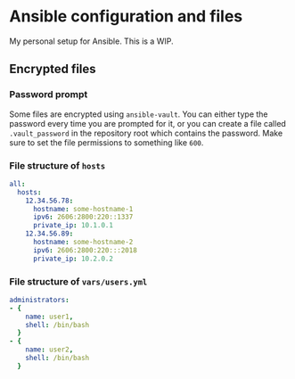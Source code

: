 # Ansible configuration and files

My personal setup for Ansible. This is a WIP.

## Encrypted files

### Password prompt
Some files are encrypted using `ansible-vault`. You can either type the password 
every time you are prompted for it, or you can create a file called `.vault_password` 
in the repository root which contains the password. Make sure to set the file
permissions to something like `600`.

### File structure of `hosts`

```yml
all:
  hosts:
    12.34.56.78:
      hostname: some-hostname-1
      ipv6: 2606:2800:220::1337
      private_ip: 10.1.0.1
    12.34.56.89:
      hostname: some-hostname-2
      ipv6: 2606:2800:220:::2018
      private_ip: 10.2.0.2
```

### File structure of `vars/users.yml`

```yml
administrators:
- {
    name: user1,
    shell: /bin/bash
  }
- {
    name: user2,
    shell: /bin/bash
  }
```
